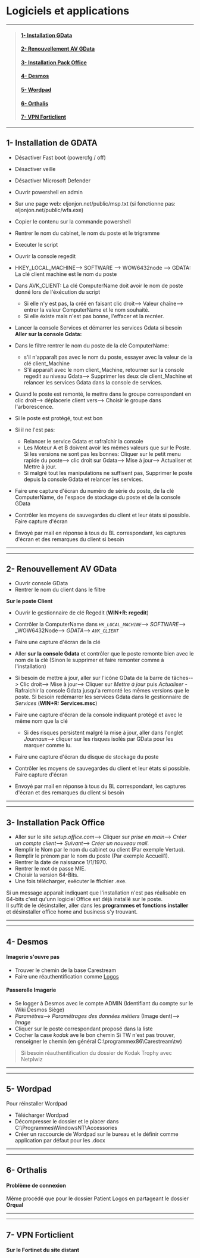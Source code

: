 # **Logiciels et applications**
_________
>#### [1- Installation GData](https://github.com/Bilal-Aldimashq/Notes/blob/main/MIE/Logiciels%20et%20Applis.md#logiciels-et-applications)
>#### [2- Renouvellement AV GData](https://github.com/Bilal-Aldimashq/Notes/blob/main/MIE/Logiciels%20et%20Applis.md#2--renouvellement-av-gdata-1)
>#### [3- Installation Pack Office](https://github.com/Bilal-Aldimashq/Notes/blob/main/MIE/Logiciels%20et%20Applis.md#3--installation-pack-office-1)
>#### [4- Desmos](https://github.com/Bilal-Aldimashq/Notes/blob/main/MIE/Logiciels%20et%20Applis.md#4--desmos-1)
>#### [5- Wordpad](https://github.com/Bilal-Aldimashq/Notes/blob/main/MIE/Logiciels%20et%20Applis.md#5--wordpad-1)
>#### [6- Orthalis](https://github.com/Bilal-Aldimashq/Notes/blob/main/MIE/Logiciels%20et%20Applis.md#6--orthalis-1)
>#### [7- VPN Forticlient](https://github.com/Bilal-Aldimashq/Notes/blob/main/MIE/Logiciels%20et%20Applis.md#7--vpn-forticlient-1)

_________



## **1- Installation de GDATA**

- Désactiver Fast boot (powercfg / off)
- Désactiver veille
- Désactiver Microsoft Defender
- Ouvrir powershell en admin
- Sur une page web: eljonjon.net/public/msp.txt (si fonctionne pas: eljonjon.net/public/wfa.exe)
- Copier le contenu sur la commande powershell 
- Rentrer le nom du cabinet, le nom du poste et le trigramme
- Executer le script
- Ouvrir la console regedit
- HKEY_LOCAL_MACHINE--> SOFTWARE --> WOW6432node --> GDATA: La clé client machine est le nom du poste
- Dans AVK_CLIENT: La clé ComputerName doit avoir le nom de poste donné lors de l'éxécution du script
    - Si elle n'y est pas, la créé en faisant clic droit--> Valeur chaîne--> entrer la valeur ComputerName et le nom souhaité.
    - Si elle éxiste mais n'est pas bonne, l'effacer et la recréer.

- Lancer la console Services et démarrer les services Gdata si besoin  
**Aller sur la console Gdata:**
- Dans le filtre rentrer le nom du poste de la clé ComputerName:
    - s'il n'apparaît pas avec le nom du poste, essayer avec la valeur de la clé client_Machine
    - S'il apparaît avec le nom client_Machine, retourner sur la console regedit au niveau Gdata--> Supprimer les deux cle client_Machine et relancer les services Gdata dans la console de services.
- Quand le poste est remonté, le mettre dans le groupe correspondant en clic droit--> déplacerle client vers--> Choisir le groupe dans l'arborescence.
- Si le poste est protégé, tout est bon
- Si il ne l'est pas:
    - Relancer le service Gdata et rafraîchir la console
    - Les Moteur A et B doivent avoir les mêmes valeurs que sur le Poste. Si les versions ne sont pas les bonnes: Cliquer sur le petit menu rapide du poste--> clic droit sur Gdata--> Mise à jour--> Actualiser et Mettre à jour.
    - Si malgré tout les manipulations ne suffisent pas, Supprimer le poste depuis la console Gdata et relancer les services.
 
- Faire une capture d'écran du numéro de série du poste, de la clé ComputerName, de l'espace de stockage du poste et de la console GData
- Contrôler les moyens de sauvegardes du client et leur états si possible. Faire capture d'écran 
- Envoyé par mail en réponse à tous du BL correspondant, les captures d'écran et des remarques du client si besoin  
  
 
_________________
_________________

## **2- Renouvellement AV GData**

- Ouvrir console GData
- Rentrer le nom du client dans le filtre

**Sur le poste Client**
- Ouvrir le gestionnaire de clé Regedit (**WIN+R: regedit**)
- Contrôler la ComputerName dans _`HK_LOCAL_MACHINE`_--> _SOFTWARE_--> _WOW6432Node--> _GDATA_--> _`AVK_CLIENT`_
- Faire une capture d'écran de la clé


- Aller **sur la console Gdata** et contrôler que le poste remonte bien avec le nom de la clé (Sinon le supprimer et faire remonter comme à l'installation)
- Si besoin de mettre à jour, aller sur l'icône GData de la barre de tâches--> Clic droit--> Mise à jour--> Cliquer sur _Mettre à jour_ puis _Actualiser_
        - Rafraichir la console Gdata jusqu'a remonté les mêmes versions que le poste. Si besoin redémarrer les services Gdata dans le gestionnaire de _Services_ (**WIN+R: Services.msc**)
- Faire une capture d'écran de la console indiquant protégé et avec le même nom que la clé
   - Si des risques persistent malgré la mise à jour, aller dans l'onglet _Journaux_--> cliquer sur les risques isolés par GData pour les marquer comme lu.
- Faire une capture d'écran du disque de stockage du poste
- Contrôler les moyens de sauvegardes du client et leur états si possible. Faire capture d'écran
- Envoyé par mail en réponse à tous du BL correspondant, les captures d'écran et des remarques du client si besoin
___________
___________

## **3- Installation Pack Office**

- Aller sur le site _setup.office.com_--> Cliquer sur _prise en main_--> _Créer un compte client_--> _Suivant_--> _Créer un nouveau mail_.  
- Remplir le Nom par le nom du cabinet ou client (Par exemple Vertuo).
- Remplir le prénom par le nom du poste (Par exemple Accueil1).
- Rentrer la date de naissance 1/1/1970.
- Rentrer le mot de passe MIE.
- Choisir la version 64-Bits.
- Une fois télécharger, exécuter le ffichier .exe.

Si un message apparaît indiquant que l'installation n'est pas réalisable en 64-bits c'est qu'unn logiciel Office est déjà installé sur le poste.  
Il suffit de le désinstaller, aller dans les **programmes et fonctions installer** et désinstaller office home and business s'y trouvant.  

___________
___________

## **4- Desmos**
#### Imagerie s'ouvre pas
- Trouver le chemin de la base Carestream
- Faire une réauthentification comme [Logos](https://github.com/Bilal-Aldimashq/Notes/blob/main/MIE/Logos.md#3--probl%C3%A8me-acc%C3%A8s-dossier-wlogos2patients)

#### Passerelle Imagerie
- Se logger à Desmos avec le compte ADMIN (Identifiant du compte sur le Wiki Desmos Siège)
- _Paramètres_--> _Paramétrages des données métiers_ (Image dent)--> _Image_
- Cliquer sur le poste correspondant proposé dans la liste
- Cocher la case _kodak_ ave  le bon chemin
Si TW n'est pas trouver, renseigner le chemin (en général C:\programmex86\Carestream\tw)
> Si besoin réauthentification du dossier de Kodak Trophy avec Netplwiz

_____________
_____________

## **5- Wordpad**
Pour réinstaller Wordpad
- Télécharger Wordpad
- Décompresser le dossier et le placer dans C:\Programmes\WindowsNT\Accessories
- Créer un raccourcie de Wordpad sur le bureau et le définir comme application par défaut pour les .docx
___________
___________

## **6- Orthalis**
#### Problème de connexion 
Même procédé que pour le dossier Patient Logos en partageant le dossier **Orqual**
_____
_____

## **7- VPN Forticlient**  
#### Sur le Fortinet du site distant  

